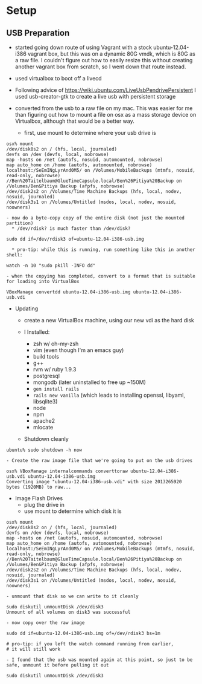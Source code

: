 Setup
=====

USB Preparation
---------------
  * started going down route of using Vagrant with a stock ubuntu-12.04-i386 vagrant box, but this was on a dynamic 80G vmdk, which is 80G as a raw file. I couldn't figure out how to easily resize this without creating another vagrant box from scratch, so I went down that route instead.

  * used virtualbox to boot off a livecd
  * Following advice of https://wiki.ubuntu.com/LiveUsbPendrivePersistent I used usb-creator-gtk to create a live usb with persistent storage

  * converted from the usb to a raw file on my mac. This was easier for me than figuring out how to mount a file on osx as a mass storage device on Virtualbox, although that would be a better way.

    - first, use mount to determine where your usb drive is
```
osx% mount
/dev/disk0s2 on / (hfs, local, journaled)
devfs on /dev (devfs, local, nobrowse)
map -hosts on /net (autofs, nosuid, automounted, nobrowse)
map auto_home on /home (autofs, automounted, nobrowse)
localhost:/SeEmINgLyrAnd0M5/ on /Volumes/MobileBackups (mtmfs, nosuid, read-only, nobrowse)
//Ben%20Taitelbaum@GlueTimeCapsule.local/Ben%26Pitiya%20Backup on /Volumes/Ben&Pitiya Backup (afpfs, nobrowse)
/dev/disk2s2 on /Volumes/Time Machine Backups (hfs, local, nodev, nosuid, journaled)
/dev/disk3s1 on /Volumes/Untitled (msdos, local, nodev, nosuid, noowners)
```
    - now do a byte-copy copy of the entire disk (not just the mounted partition)
      * /dev/rdisk? is much faster than /dev/disk?
```
sudo dd if=/dev/rdisk3 of=ubuntu-12.04-i386-usb.img
```
      * pro-tip: while this is running, run something like this in another shell:
```
watch -n 10 "sudo pkill -INFO dd"
```

    - when the copying has completed, convert to a format that is suitable for loading into VirtualBox
```
VBoxManage convertdd ubuntu-12.04-i386-usb.img ubuntu-12.04-i386-usb.vdi
```

  * Updating
    - create a new VirtualBox machine, using our new vdi as the hard disk

    - I Installed:
      * zsh w/ oh-my-zsh
      * vim (even though I'm an emacs guy)
      * build tools
      * g++
      * rvm w/ ruby 1.9.3
      * postgresql
      * mongodb (later uninstalled to free up ~150M)
      * `gem install rails`
      * `rails new vanilla` (which leads to installing openssl, libyaml, libsqlite3)
      * node
      * npm
      * apache2
      * mlocate

    - Shutdown cleanly
```
ubuntu% sudo shutdown -h now
```

    - Create the raw image file that we're going to put on the usb drives
```
osx% VBoxManage internalcommands converttoraw ubuntu-12.04-i386-usb.vdi ubuntu-12.04-i386-usb.img
Converting image "ubuntu-12.04-i386-usb.vdi" with size 2013265920 bytes (1920MB) to raw...
```


  * Image Flash Drives
    - plug the drive in
    - use mount to determine which disk it is
```
osx% mount
/dev/disk0s2 on / (hfs, local, journaled)
devfs on /dev (devfs, local, nobrowse)
map -hosts on /net (autofs, nosuid, automounted, nobrowse)
map auto_home on /home (autofs, automounted, nobrowse)
localhost:/SeEmINgLyrAnd0M5/ on /Volumes/MobileBackups (mtmfs, nosuid, read-only, nobrowse)
//Ben%20Taitelbaum@GlueTimeCapsule.local/Ben%26Pitiya%20Backup on /Volumes/Ben&Pitiya Backup (afpfs, nobrowse)
/dev/disk2s2 on /Volumes/Time Machine Backups (hfs, local, nodev, nosuid, journaled)
/dev/disk3s1 on /Volumes/Untitled (msdos, local, nodev, nosuid, noowners)
```

    - unmount that disk so we can write to it cleanly
```
sudo diskutil unmountDisk /dev/disk3
Unmount of all volumes on disk3 was successful
```

    - now copy over the raw image
```
sudo dd if=ubuntu-12.04-i386-usb.img of=/dev/rdisk3 bs=1m 

# pro-tip: if you left the watch command running from earlier,
# it will still work
```

    - I found that the usb was mounted again at this point, so just to be safe, unmount it before pulling it out
```
sudo diskutil unmountDisk /dev/disk3
```
